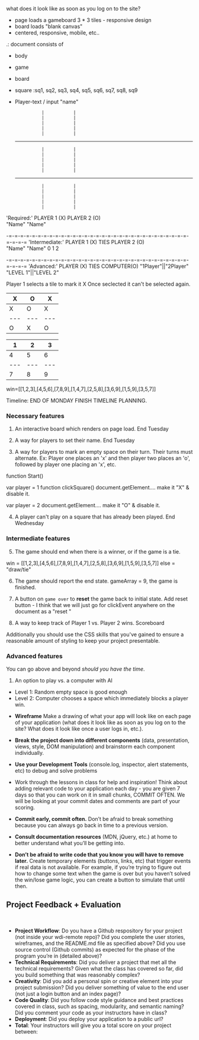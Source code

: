 
what does it look like as soon as you log on to the site?

+ page loads a gameboard 3 * 3 tiles - responsive design
+ board loads "blank canvas"
+ centered, responsive, mobile, etc..

.: document consists of 
- body 
- game
- board
- square
	:sq1, sq2, sq3, sq4, sq5, sq6, sq7, sq8, sq9
- Player-text / input "name"

				|			|			
				|			|			
				|			|			
				|			|			
				|			|			
	-------------------------------------
				|			|						
				|			|			
				|			|			
				|			|			
				|			|			
	-------------------------------------
				|			|			
				|			|			
				|			|			
				|			|			
				|			|			
'Required:'
	PLAYER 1 (X)		 	 PLAYER 2 (O)    
	  "Name"				    "Name"

-=-=-=-=-=-=-=-=-=-=-=-=-=-=-=-=-=-=-=-=-=-=-=-=-=-=-=-=-=-=-=-=-=-=-=
'Intermediate:'
	PLAYER 1 (X)	TIES 	 PLAYER 2 (O)    
	  "Name"				    "Name"
		0			 1			2


-=-=-=-=-=-=-=-=-=-=-=-=-=-=-=-=-=-=-=-=-=-=-=-=-=-=-=-=-=-=-=-=-=-=-=
'Advanced:'
	PLAYER (X)		TIES 	 COMPUTER(O)	"1Player"||"2Player" 
										    "LEVEL 1"||"LEVEL 2"


Player 1 selects a tile to mark it X
Once seclected it can't be selected again.

		
				
  X	| O	| X				
 ---|---|---		
  X	| O	| X			
 ---|---|---		
  O	| X	| O			
		

  1	| 2	| 3				
 ---|---|---		
  4	| 5	| 6			
 ---|---|---		
  7	| 8	| 9	

win=[[1,2,3],[4,5,6],[7,8,9],[1,4,7],[2,5,8],[3,6,9],[1,5,9],[3,5,7]]

Timeline:
END OF MONDAY FINISH TIMELINE PLANNING.

### Necessary features
1. An interactive board which renders on page load. 
End Tuesday

2. A way for players to set their name. 
End Tuesday

3. A way for players to mark an empty space on their turn. Their turns must alternate. Ex: Player one places an 'x' and then player two places an 'o', followed by player one placing an 'x', etc.


function Start()

var player = 1 
function clickSquare()
	document.getElement.... make it "X" & disable it.

var player = 2
	document.getElement.... make it "O" & disable it.


4. A player can't play on a square that has already been played.
End Wednesday



### Intermediate features

5. The game should end when there is a winner, or if the game is a tie.

win = [[1,2,3],[4,5,6],[7,8,9],[1,4,7],[2,5,8],[3,6,9],[1,5,9],[3,5,7]]
else = "draw/tie"

6. The game should report the end state.
gameArray = 9, the game is finished.

7. A button on `game over` to **reset** the game back to initial state.
Add reset button - I think that we will just go for clickEvent anywhere on the document as a "reset
"
8. A way to keep track of Player 1 vs. Player 2 wins.
Scoreboard


Additionally you should use the CSS skills that you've gained to ensure a reasonable amount of styling to keep your project presentable.

###  Advanced features

You can go above and beyond *should you have the time*.  

1. An option to play vs. a computer with AI
  - Level 1: Random empty space is good enough
  - Level 2: Computer chooses a space which immediately blocks a player win.

  * **Wireframe** Make a drawing of what your app will look like on each page of your application (what does it look like as soon as you log on to the site? What does it look like once a user logs in, etc.).

* **Break the project down into different components** (data, presentation, views, style, DOM manipulation) and brainstorm each component individually. 

* **Use your Development Tools** (console.log, inspector, alert statements, etc) to debug and solve problems

* Work through the lessons in class for help and inspiration! Think about adding relevant code to your application each day - you are given 7 days so that you can work on it in small chunks, COMMIT OFTEN. We will be looking at your commit dates and comments are part of your scoring.

* **Commit early, commit often.** Don’t be afraid to break something because you can always go back in time to a previous version.

* **Consult documentation resources** (MDN, jQuery, etc.) at home to better understand what you’ll be getting into.

* **Don’t be afraid to write code that you know you will have to remove later.** Create temporary elements (buttons, links, etc) that trigger events if real data is not available. For example, if you’re trying to figure out how to change some text when the game is over but you haven’t solved the win/lose game logic, you can create a button to simulate that until then.

## Project Feedback + Evaluation
​
* __Project Workflow__: Do you have a Github respository for your project (not inside your wdi-remote repo)? Did you complete the user stories, wireframes, and the README.md file as specified above? Did you use source control (Github commits) as expected for the phase of the program you’re in (detailed above)?
​
* __Technical Requirements__: Did you deliver a project that met all the technical requirements? Given what the class has covered so far, did you build something that was reasonably complex?
​
* __Creativity__: Did you add a personal spin or creative element into your project submission? Did you deliver something of value to the end user (not just a login button and an index page)?
​
* __Code Quality__: Did you follow code style guidance and best practices covered in class, such as spacing, modularity, and semantic naming? Did you comment your code as your instructors have in class?
​
* __Deployment__: Did you deploy your application to a public url?
​
* __Total__: Your instructors will give you a total score on your project between:


